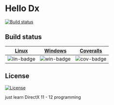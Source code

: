 # Hello Dx
[![Build status](https://ci.appveyor.com/api/projects/status/gup0dy0cc2d25m7o?svg=true)](https://ci.appveyor.com/project/jiawentao/hellodirectx)

## Build status

| [Linux][lin-link] | [Windows][win-link] | [Coveralls][cov-link] |
| :---------------: | :-----------------: | :-------------------: |
| ![lin-badge]      | ![win-badge]        | ![cov-badge]          |

[lin-badge]: https://travis-ci.org/wentaojia2014/TaoJson.svg?branch=master "Travis build status"
[lin-link]: https://travis-ci.org/wentaojia2014/TaoJson "Travis build status"
[win-badge]: https://ci.appveyor.com/api/projects/status/hyakr6a7cabu96qa?svg=true "AppVeyor build status"
[win-link]: https://ci.appveyor.com/project/jiawentao/taojson "AppVeyor build status"
[cov-badge]: https://coveralls.io/repos/github/wentaojia2014/TaoJson/badge.svg?branch=master "Coveralls coverage"
[cov-link]: https://coveralls.io/github/wentaojia2014/TaoJson?branch=master "Coveralls coverage"

## License
[![License](https://img.shields.io/badge/license-MIT-blue.svg)](https://github.com/wentaojia2014/TaoJson/blob/master/LICENSE)


just learn DirectX 11 - 12 programming